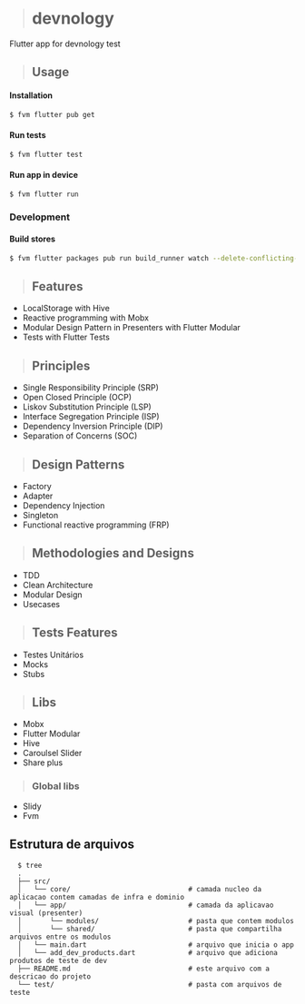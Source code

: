> # devnology

Flutter app for devnology test

> ## Usage
#### Installation
```bash
$ fvm flutter pub get
```
#### Run tests
```bash
$ fvm flutter test
```
#### Run app in device
```bash
$ fvm flutter run
```
### Development
#### Build stores
```bash
$ fvm flutter packages pub run build_runner watch --delete-conflicting-outputs
```

> ## Features
* LocalStorage with Hive
* Reactive programming with Mobx
* Modular Design Pattern in Presenters with Flutter Modular
* Tests with Flutter Tests


> ## Principles
* Single Responsibility Principle (SRP)
* Open Closed Principle (OCP)
* Liskov Substitution Principle (LSP)
* Interface Segregation Principle (ISP)
* Dependency Inversion Principle (DIP)
* Separation of Concerns (SOC)

> ## Design Patterns
* Factory
* Adapter
* Dependency Injection
* Singleton
* Functional reactive programming (FRP) 

> ## Methodologies and Designs
* TDD
* Clean Architecture
* Modular Design 
* Usecases

> ## Tests Features
* Testes Unitários
* Mocks
* Stubs

> ## Libs
* Mobx
* Flutter Modular
* Hive
* Caroulsel Slider
* Share plus
> ### Global libs
* Slidy
* Fvm

## Estrutura de arquivos
```shell
  $ tree
  .
  ├── src/
  │   └── core/                             # camada nucleo da aplicacao contem camadas de infra e dominio
  │   └── app/                              # camada da aplicavao visual (presenter)
  │       └── modules/                      # pasta que contem modulos
  │       └── shared/                       # pasta que compartilha arquivos entre os modulos
  │   └── main.dart                         # arquivo que inicia o app
  │   └── add_dev_products.dart             # arquivo que adiciona produtos de teste de dev
  ├── README.md                             # este arquivo com a descricao do projeto
  └── test/                                 # pasta com arquivos de teste
```
